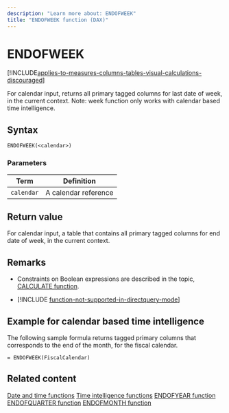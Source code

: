 ```yaml
---
description: "Learn more about: ENDOFWEEK"
title: "ENDOFWEEK function (DAX)"
---
```

# ENDOFWEEK

[!INCLUDE[applies-to-measures-columns-tables-visual-calculations-discouraged](includes/applies-to-measures-columns-tables-visual-calculations-discouraged.md)]

For calendar input, returns all primary tagged columns for last date of week, in the current context.
Note: week function only works with calendar based time intelligence.

## Syntax

```dax
ENDOFWEEK(<calendar>)
```

### Parameters

|Term|Definition|
|--------|--------------|
|`calendar`|A calendar reference|

## Return value

For calendar input, a table that contains all primary tagged columns for end date of week, in the current context.

## Remarks

- Constraints on Boolean expressions are described in the topic, [CALCULATE function](calculate-function-dax.md).

- [!INCLUDE [function-not-supported-in-directquery-mode](includes/function-not-supported-in-directquery-mode.md)]

## Example for calendar based time intelligence

The following sample formula returns tagged primary columns that corresponds to the end of the month, for the fiscal calendar.

```dax
= ENDOFWEEK(FiscalCalendar)
```

## Related content

[Date and time functions](date-and-time-functions-dax.md)
[Time intelligence functions](time-intelligence-functions-dax.md)
[ENDOFYEAR function](endofyear-function-dax.md)
[ENDOFQUARTER function](endofquarter-function-dax.md)
[ENDOFMONTH function](endofmonth-function-dax.md)

